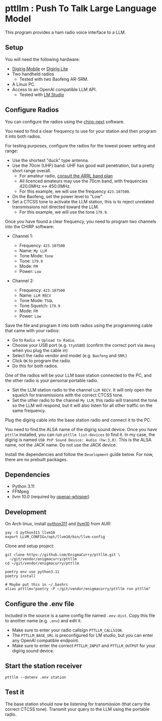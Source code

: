 # pttllm : Push To Talk Large Language Model

This program provides a ham radio voice interface to a LLM.

## Setup

You will need the following hardware:

 * [Digirig Mobile](https://digirig.net/product/digirig-mobile) or [Digirig Lite](https://digirig.net/product/digirig-lite/)
 * Two handheld radios
   * Tested with two Baofeng AR-5RM.
 * A Linux PC.
 * Access to an OpenAI compatible LLM API.
   * Tested with [LM Studio](https://lmstudio.ai/)

## Configure Radios

You can configure the radios using the [chirp-next](https://chirpmyradio.com/projects/chirp/wiki/Download) software.

You need to find a clear frequency to use for your station and then
program it into both radios. 

For testing purposes, configure the radios for the lowest power
setting and range:

 * Use the shortest "duck" type antenna.
 * Use the 70cm (UHF) band. UHF has good wall penetration, but a
   pretty short range overall.
   * For amateur radio, [consult the ARRL band plan](https://www.arrl.org/images/view/Charts/Band_Chart_Image_for_ARRL_Web.jpg)
   * All licenced amateurs may use the 70cm band, with frequencies
     420.0MHz <-> 450.0MHz.
   * For this example, we will use the frequency `423.107500`.
 * On the Baofeng, set the power level to "Low".
 * Set a CTCSS tone to activate the LLM station, this is to reject
   unrelated transmissions not directed toward the LLM.
   * For this example, we will use the tone `179.9`.
 
Once you have found a clear frequency, you need to program two
channels into the CHIRP software:

 * Channel 1:
   * Frequency: `423.107500`
   * Name: `My LLM`
   * Tone Mode: `Tone`
   * Tone: `179.9`
   * Mode: `FM`
   * Power: `Low`
   
 * Channel 2:
   * Frequency: `423.107500`
   * Name: `LLM RECV`
   * Tone Mode: `TSQL`
   * Tone Squelch: `179.9`
   * Mode: `FM`
   * Power: `Low`
   
Save the file and program it into both radios using the programming
cable that came with your radios:

 * Go to `Radio` -> `Upload to Radio`.
 * Choose your USB port (e.g. `ttyUSB0`) (confirm the correct port via
   `dmesg` when you plug the cable in)
 * Select the radio vendor and model (e.g. `Baofeng` and `5RM`.)
 * Click `OK` to program the radio.
 * Do this for both radios. 

One of the radios will be your LLM base station connected to the PC,
and the other radio is your personal portable radio.

 * Set the LLM station radio to the channel `LLM RECV`. It will only
   open the squelch for transmissions with the correct CTCSS tone.
 * Set the other radio to the channel `My LLM`, this radio will
   transmit the tone so the LLM will respond, but it will also listen
   for all other traffic on the same frequency.

Plug the digirig cable into the base station radio and connect it to
the PC.

You need to find the ALSA name of the digirig sound device. Once you
have `pttllm` installed, you can run `pttllm list-devices` to find it.
In my case, the digirig is named `USB PnP Sound Device: Audio
(hw:3,0)`. This is the ALSA name, not the JACK name. Do not use the
JACK device.

Install the dependencies and follow the `Development` guide below. For
now, there are no prebuilt packages.

## Dependencies

 * Python 3.11
 * FFMpeg
 * llvm 10.0 (required by
   [openai-whisper](https://pypi.org/project/openai-whisper/))

## Development

On Arch linux, install
[python311](https://aur.archlinux.org/packages/python311) and
[llvm10](https://aur.archlinux.org/packages/llvm10) from AUR:

```
yay -S python311 llvm10
export LLVM_CONFIG=/opt/llvm10/bin/llvm-config 
```

Clone and setup project:

```
git clone https://github.com/EnigmaCurry/pttllm.git \
  ~/git/vendor/enigmacurry/pttllm
cd ~/git/vendor/enigmacurry/pttllm

poetry env use python3.11
poetry install

# Maybe put this in ~/.bashrc
alias pttllm="poetry -P ~/git/vendor/enigmacurry/pttllm run pttllm"
```

## Configure the .env file

Included in the source is a same config file named `.env-dist`. Copy
this file to another name (e.g. `.env`) and edit it. 

 * Make sure to enter your radio callsign `PTTLLM_CALLSIGN`.
 * The `PTTLLM_BASE_URL` is preconfigured for LM studio, but you can
   enter any OpenAI compatible endpoint.
 * Make sure to enter the correct `PTTLLM_INPUT` and `PTTLLM_OUTPUT`
   for your digirig sound device.

## Start the station receiver

```
pttllm --dotenv .env station
```

## Test it

The base station should now be listening for transmission (that carry
the correct CTCSS tone). Transmit your query to the LLM using the
portable radio.
